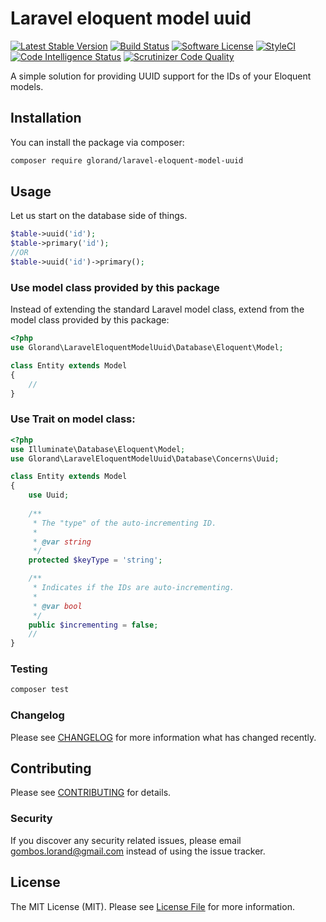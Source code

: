 # Laravel eloquent model uuid
[![Latest Stable Version](https://poser.pugx.org/glorand/laravel-eloquent-model-uuid/v/stable)](https://packagist.org/packages/glorand/laravel-model-settings)
[![Build Status](https://travis-ci.com/glorand/laravel-eloquent-model-uuid.svg?branch=master)](https://travis-ci.com/glorand/laravel-eloquent-model-uuid)
[![Software License](https://img.shields.io/badge/license-MIT-brightgreen.svg?style=flat)](LICENSE.md)
[![StyleCI](https://github.styleci.io/repos/194731086/shield?branch=master)](https://github.styleci.io/repos/194731086)
[![Code Intelligence Status](https://scrutinizer-ci.com/g/glorand/laravel-eloquent-model-uuid/badges/code-intelligence.svg?b=master)](https://scrutinizer-ci.com/code-intelligence)
[![Scrutinizer Code Quality](https://scrutinizer-ci.com/g/glorand/laravel-eloquent-model-uuid/badges/quality-score.png?b=master)](https://scrutinizer-ci.com/g/glorand/laravel-eloquent-model-uuid/?branch=master)

A simple solution for providing UUID support for the IDs of your Eloquent models.

## Installation

You can install the package via composer:

```bash
composer require glorand/laravel-eloquent-model-uuid
```

## Usage
Let us start on the database side of things.
```php
$table->uuid('id');
$table->primary('id');
//OR
$table->uuid('id')->primary();
```

### Use model class provided by this package 
Instead of extending the standard Laravel model class, 
extend from the model class provided by this package:
```php
<?php
use Glorand\LaravelEloquentModelUuid\Database\Eloquent\Model;

class Entity extends Model
{
    //
}
```

### Use Trait on model class:
```php
<?php
use Illuminate\Database\Eloquent\Model;
use Glorand\LaravelEloquentModelUuid\Database\Concerns\Uuid;

class Entity extends Model
{
    use Uuid;
    
    /**
     * The "type" of the auto-incrementing ID.
     *
     * @var string
     */
    protected $keyType = 'string';

    /**
     * Indicates if the IDs are auto-incrementing.
     *
     * @var bool
     */
    public $incrementing = false;
    //
}
```

### Testing

``` bash
composer test
```

### Changelog

Please see [CHANGELOG](CHANGELOG.md) for more information what has changed recently.

## Contributing

Please see [CONTRIBUTING](CONTRIBUTING.md) for details.

### Security

If you discover any security related issues, please email gombos.lorand@gmail.com instead of using the issue tracker.

## License

The MIT License (MIT). Please see [License File](LICENSE.md) for more information.
